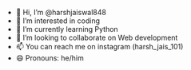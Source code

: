 - 👋 Hi, I’m @harshjaiswal848
- 👀 I’m interested in coding
- 🌱 I’m currently learning Python
- 💞️ I’m looking to collaborate on Web development
- 📫 You can reach me on instagram (harsh_jais_101)
- 😄 Pronouns: he/him

